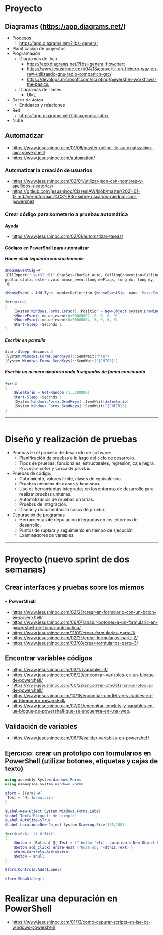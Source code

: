 # Proyecto

## Diagramas (https://app.diagrams.net/)
- Procesos
  - https://app.diagrams.net/?libs=general
- Planificación de proyectos
- Programación
  - Diagramas de flujo
    - https://app.diagrams.net/?libs=general;flowchart
    - https://www.jesusninoc.com/04/18/convertir-un-fichero-wav-en-raw-utilizando-gnu-radio-companion-grc/
    - https://devblogs.microsoft.com/scripting/powershell-workflows-the-basics/
  - Diagramas de clases
    - UML
- Bases de datos
  - Entidades y relaciones
- Red
  - https://app.diagrams.net/?libs=general;citrix
- Nube

## Automatizar
* https://www.jesusninoc.com/01/09/master-online-de-automatizacion-con-powershell/
* https://www.jesusninoc.com/automation/

### Automatizar la creación de usuarios
* https://www.jesusninoc.com/02/04/utilizar-json-con-nombres-y-apellidos-aleatorios/
* https://github.com/jesusninoc/ClasesIAW/blob/master/2021-01-18.md#ver-informaci%C3%B3n-sobre-usuarios-random-con-powershell

### Crear código para someterlo a pruebas automática

#### Ayuda
* https://www.jesusninoc.com/02/01/automatizar-tareas/

#### Códigos en PowerShell para automatizar

##### Hacer click izquierdo constantemente
```PowerShell
$MouseEventSig=@’
[DllImport("user32.dll",CharSet=CharSet.Auto, CallingConvention=CallingConvention.StdCall)]
public static extern void mouse_event(long dwFlags, long dx, long dy, long cButtons, long dwExtraInfo);
‘@
 
$MouseEvent = Add-Type -memberDefinition $MouseEventSig -name 'MouseEventWinApi' -passThru
 
for($true)
{
    [System.Windows.Forms.Cursor]::Position = New-Object System.Drawing.Point(61,45)
    $MouseEvent::mouse_event(0x00000002, 0, 0, 0, 0)
    $MouseEvent::mouse_event(0x00000004, 0, 0, 0, 0)
    Start-Sleep -Seconds 1
}
```
 
##### Escribir en pantalla
```PowerShell
Start-Sleep -Seconds 5
[System.Windows.Forms.SendKeys]::SendWait("hla")
[System.Windows.Forms.SendKeys]::SendWait("{ENTER}")
```
 
##### Escribir un número aleatorio cada 5 segundos de forma continuada
```PowerShell
for(1)
{
    $aleatorio = Get-Random (1..100000)
    Start-Sleep -Seconds 5
    [System.Windows.Forms.SendKeys]::SendWait($aleatorio)
    [System.Windows.Forms.SendKeys]::SendWait("{ENTER}")
}
```

--------
--------

# Diseño y realización de pruebas
- Pruebas en el proceso de desarrollo de software:
  - Planificación de pruebas a lo largo del ciclo de desarrollo.
  - Tipos de pruebas: funcionales, estructurales, regresión, caja negra.
  - Procedimientos y casos de prueba.
- Pruebas de código:
  - Cubrimiento, valores límite, clases de equivalencia.
  - Pruebas unitarias de clases y funciones.
  - Uso de herramientas integradas en los entornos de desarrollo para realizar pruebas unitarias.
  - Automatización de pruebas unitarias.
  - Pruebas de integración.
  - Diseño y documentación casos de prueba.
- Depuración de programas:
  - Herramientas de depuración integradas en los entornos de desarrollo,
  - Puntos de ruptura y seguimiento en tiempo de ejecución.
  - Examinadores de variables.

----------

# Proyecto (nuevo sprint de dos semanas)

## Crear interfaces y pruebas sobre los mismos
### - PowerShell
   - https://www.jesusninoc.com/02/25/crear-un-formulario-con-un-boton-en-powershell/
   - https://www.jesusninoc.com/06/07/anadir-botones-a-un-formulario-en-powershell-de-forma-automatica/
   - https://www.jesusninoc.com/11/09/crear-formularios-parte-1/
   - https://www.jesusninoc.com/02/25/crear-formularios-parte-2/
   - https://www.jesusninoc.com/03/03/crear-formularios-parte-3/

## Encontrar variables códigos
* https://www.jesusninoc.com/03/17/variables-3/
* https://www.jesusninoc.com/06/20/encontrar-variables-en-un-bloque-de-powershell/
* https://www.jesusninoc.com/06/22/encontrar-cmdlets-en-un-bloque-de-powershell/
* https://www.jesusninoc.com/10/18/encontrar-cmdlets-y-variables-en-un-bloque-de-powershell/
* https://www.jesusninoc.com/07/02/encontrar-cmdlets-y-variables-en-un-bloque-de-powershell-que-se-encuentra-en-una-web/

## Validación de variables
* https://www.jesusninoc.com/06/16/validar-variables-en-powershell/

## Ejercicio: crear un prototipo con formularios en PowerShell (utilizar botones, etiquetas y cajas de texto)
```PowerShell
using assembly System.Windows.Forms
using namespace System.Windows.Forms
 
$form = [Form] @{
 Text = 'Mi formulario'
}
 
$Label=New-Object System.Windows.Forms.Label
$Label.Text="Etiqueta de ejemplo"
$Label.AutoSize=$True
$Label.Location=New-Object System.Drawing.Size(185,180)
 
for($i=0;$i -lt 6;$i++)
{
    $boton = [Button] @{ Text = (" botón "+$i); Location = New-Object System.Drawing.Point ((50*$i),100)}
    $boton.add_Click{ Write-Host ("hola soy "+$this.Text) }
    $form.Controls.Add($boton)
    $boton = $null
}
 
$form.Controls.Add($Label)
 
$form.ShowDialog()
```

# Realizar una depuración en PowerShell
* https://www.jesusninoc.com/01/13/como-depurar-scripts-en-ise-de-windows-powershell/
